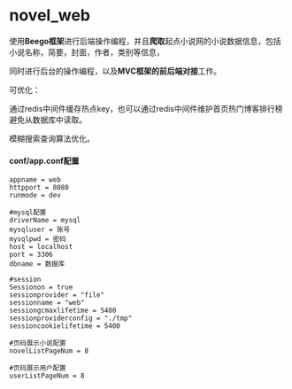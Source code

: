 # novel_web

使用**Beego框架**进行后端操作编程，并且**爬取**起点小说网的小说数据信息，包括小说名称，简要，封面，作者，类别等信息， 

同时进行后台的操作编程，以及**MVC框架的前后端对接**工作。 

可优化：

通过redis中间件缓存热点key，也可以通过redis中间件维护首页热门博客排行榜避免从数据库中读取。

模糊搜索查询算法优化。



#### conf/app.conf配置

```shell
appname = web
httpport = 8080
runmode = dev

#mysql配置
driverName = mysql
mysqluser = 账号
mysqlpwd = 密码
host = localhost
port = 3306
dbname = 数据库

#session
Sessionon = true
sessionprovider = "file"
sessionname = "web"
sessiongcmaxlifetime = 5400
sessionproviderconfig = "./tmp"
sessioncookielifetime = 5400

#页码展示小说配置
novelListPageNum = 8

#页码展示用户配置
userListPageNum = 8

```

